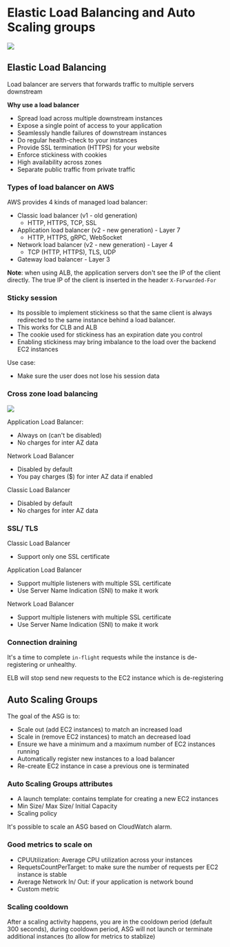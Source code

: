 # Elastic Load Balancing and Auto Scaling groups

![](https://user-images.githubusercontent.com/17776979/195628626-d57e8b58-f520-41dd-b8b3-1547537d3d61.png)

## Elastic Load Balancing

Load balancer are servers that forwards traffic to multiple servers downstream

**Why use a load balancer**

- Spread load across multiple downstream instances
- Expose a single point of access to your application
- Seamlessly handle failures of downstream instances
- Do regular health-check to your instances
- Provide SSL termination (HTTPS) for your website
- Enforce stickiness with cookies
- High availability across zones
- Separate public traffic from private traffic

### Types of load balancer on AWS

AWS provides 4 kinds of managed load balancer:

- Classic load balancer (v1 - old generation)
  - HTTP, HTTPS, TCP, SSL
- Application load balancer (v2 - new generation) - Layer 7
  - HTTP, HTTPS, gRPC, WebSocket
- Network load balancer (v2 - new generation) - Layer 4
  - TCP (HTTP, HTTPS), TLS, UDP
- Gateway load balancer - Layer 3

**Note**: when using ALB, the application servers don't see the IP of the client directly. The true IP of the client is inserted in the header `X-Forwarded-For`

### Sticky session

- Its possible to implement stickiness so that the same client is always redirected to the same instance behind a load balancer.
- This works for CLB and ALB
- The cookie used for stickiness has an expiration date you control
- Enabling stickiness may bring imbalance to the load over the backend EC2 instances

Use case:

- Make sure the user does not lose his session data

### Cross zone load balancing

![](https://user-images.githubusercontent.com/17776979/192680716-6a54d379-bc9d-4821-8480-8a52ec532436.png)

Application Load Balancer:

- Always on (can't be disabled)
- No charges for inter AZ data

Network Load Balancer

- Disabled by default
- You pay charges ($) for inter AZ data if enabled

Classic Load Balancer

- Disabled by default
- No charges for inter AZ data

### SSL/ TLS

Classic Load Balancer

- Support only one SSL certificate

Application Load Balancer

- Support multiple listeners with multiple SSL certificate
- Use Server Name Indication (SNI) to make it work

Network Load Balancer

- Support multiple listeners with multiple SSL certificate
- Use Server Name Indication (SNI) to make it work

### Connection draining

It's a time to complete `in-flight` requests while the instance is de-registering or unhealthy.

ELB will stop send new requests to the EC2 instance which is de-registering

## Auto Scaling Groups

The goal of the ASG is to:

- Scale out (add EC2 instances) to match an increased load
- Scale in (remove EC2 instances) to match an decreased load
- Ensure we have a minimum and a maximum number of EC2 instances running
- Automatically register new instances to a load balancer
- Re-create EC2 instance in case a previous one is terminated

### Auto Scaling Groups attributes

- A launch template: contains template for creating a new EC2 instances
- Min Size/ Max Size/ Initial Capacity
- Scaling policy

It's possible to scale an ASG based on CloudWatch alarm.

### Good metrics to scale on

- CPUUtilization: Average CPU utilization across your instances
- RequetsCountPerTarget: to make sure the number of requests per EC2 instance is stable
- Average Network In/ Out: if your application is network bound
- Custom metric

### Scaling cooldown

After a scaling activity happens, you are in the cooldown period (default 300 seconds), during cooldown period, ASG will not launch or terminate additional instances (to allow for metrics to stablize)
